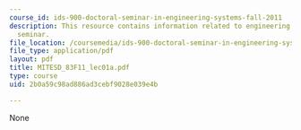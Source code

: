 ```yaml
---
course_id: ids-900-doctoral-seminar-in-engineering-systems-fall-2011
description: This resource contains information related to engineering systems doctoral
  seminar.
file_location: /coursemedia/ids-900-doctoral-seminar-in-engineering-systems-fall-2011/2b0a59c98ad886ad3cebf9028e039e4b_MITESD_83F11_lec01a.pdf
file_type: application/pdf
layout: pdf
title: MITESD_83F11_lec01a.pdf
type: course
uid: 2b0a59c98ad886ad3cebf9028e039e4b

---
```

None
